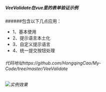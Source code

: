 
##### VeeValidate在vue里的表单验证示例

######包含以下几点应用：
* 1、基本使用
* 2、提示语言本土化
* 3、自定义提示语言
* 4、统一提交按钮处理

###### 代码地址https://github.com/HongqingCao/My-Code/tree/master/VeeValidate

###### ![实例效果](https://github.com/HongqingCao/My-Code/blob/master/VeeValidate/VeeValidate.gif)
